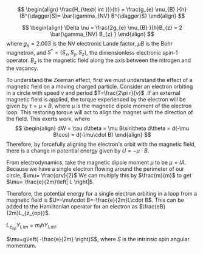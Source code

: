
$$
\begin{align}
\frac{H_{\text{ int }}}{h} = \frac{g_{e} \mu_{B} }{h}(B^{\dagger}S)= \bar{\gamma_{NV} B^{\dagger}S} 
\end{align}
$$


$$
\begin{align}
\Delta \nu = \frac{2g_{e} \mu_{B} }{h}B_{z} = 2 \bar{\gamma_{NV} B_{z} }
\end{align}
$$
where $g_{e}=2.003$ is the NV electronic Lande factor, $\mu B$ is the Bohr magnetron, and $S^{\dagger}=(S_{x},S_{y},S_{z})$, the dimensionless electronic spin-1 operator. 
$B_{z}$ is the magnetic field along the axis between the nitrogen and the vacancy.



To understand the Zeeman effect, first we must understand the effect of a magnetic field on a moving charged particle. Consider an electron orbiting in a circle with speed $v$ and period $T=\frac{2\pi r}{v}$ .If an external magnetic field is applied, the torque experienced by the electron will be given by $\tau=\mu \times B$, where $\mu$ is the magnetic dipole moment of the electron loop. This restoring torque will act to align the magnet with the direction of the field. This exerts work, where
$$
\begin{align}
dW = \tau d\theta = \mu B\sin\theta d\theta = d(-\mu B\cos) = d(-\mu\cdot B)
\end{align}
$$
Therefore, by forcefully aligning the electron's orbit with the magnetic field, there is a change in potential energy given by $U=-\mu\cdot B$.

From electrodynamics, take the magnetic dipole moment $\mu$ to be $\mu=IA$. Because we have a single electron flowing around the perimeter of our circle, $\mu= \frac{qrv}{2}$ We can multiply this by $\frac{m}{m}$ to get $\mu= \frac{e}{2m}\left| L \right|$. 

Therefore, the potential energy for a single electron orbiting in a loop from a magnetic field is
$U=-\mu\cdot B=-\frac{e}{2m}L\cdot B$. This can be added to the Hamiltonian operator for an electron as $\frac{eB}{2m}L_{z_{op}}$.



$L_{z_{op}}Y_{l,lm}= m_{l}\hbar Y_{l,ml}$.



$\mu=g\left( -\frac{e}{2m} \right)S$, where $S$ is the intrinsic spin angular momentum.